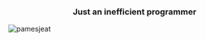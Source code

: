 <h3 align="center">Just an inefficient programmer</h3>

<p><img align="center" src="https://github-readme-stats.vercel.app/api/top-langs?username=AgedFruit&show_icons=true&theme=dracula&locale=en&layout=compact" alt="pamesjeat"/></p>
